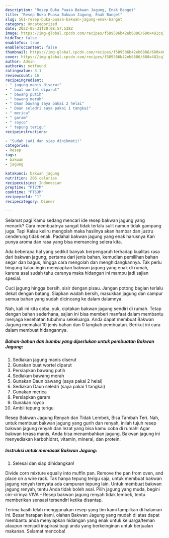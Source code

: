 ```yaml
---
description: "Resep Buka Puasa Bakwan Jagung, Enak Banget"
title: "Resep Buka Puasa Bakwan Jagung, Enak Banget"
slug: 561-resep-buka-puasa-bakwan-jagung-enak-banget
category: Uncategorized
date: 2022-05-31T20:08:57.538Z
image: https://img-global.cpcdn.com/recipes/f589586b42eb6886/680x482cq70/bakwan-jagung-foto-resep-utama.jpg
hideToc: false
enableToc: true
enableTocContent: false
thumbnail: https://img-global.cpcdn.com/recipes/f589586b42eb6886/680x482cq70/bakwan-jagung-foto-resep-utama.jpg
cover: https://img-global.cpcdn.com/recipes/f589586b42eb6886/680x482cq70/bakwan-jagung-foto-resep-utama.jpg
author: Admin
authorAv: notfound
ratingvalue: 3.1
reviewcount: 16
recipeingredient:
- " jagung manis diserut"
- " buat wortel diparut"
- " bawang putih"
- " bawang merah"
- " Daun bawang saya pakai 2 helai"
- " Daun seledri saya pakai 1 tangkai"
- " merica"
- " garam"
- " royco"
- " tepung terigu"
recipeinstructions:

- "Sudah jadi dan siap dinikmati!"
categories:
- Resep
tags:
- bakwan
- jagung

katakunci: bakwan jagung 
nutrition: 206 calories
recipecuisine: Indonesian
preptime: "PT27M"
cooktime: "PT53M"
recipeyield: "1"
recipecategory: Dinner

---
```



Selamat pagi Kamu sedang mencari ide resep bakwan jagung yang menarik? Cara membuatnya sangat tidak terlalu sulit namun tidak gampang juga. Tapi Kalau keliru mengolah maka hasilnya akan hambar dan justru cenderung tidak enak. Padahal bakwan jagung yang enak harusnya Kan punya aroma dan rasa yang bisa memancing selera kita.


Ada beberapa hal yang sedikit banyak berpengaruh terhadap kualitas rasa dari bakwan jagung, pertama dari jenis bahan, kemudian pemilihan bahan segar dan bagus, hingga cara mengolah dan menghidangkannya. Tak perlu bingung kalau ingin menyiapkan bakwan jagung yang enak di rumah, karena asal sudah tahu caranya maka hidangan ini mampu jadi sajian spesial.

Cuci jagung hingga bersih, sisir dengan pisau. Jangan potong bagian terlalu dekat dengan batang. Siapkan wadah bersih, masukkan jagung dan campur semua bahan yang sudah dicincang ke dalam dalamnya.


Nah, kali ini kita coba, yuk, ciptakan bakwan jagung sendiri di rumah. Tetap dengan bahan sederhana, sajian ini bisa memberi manfaat dalam membantu menjaga kesehatan tubuhmu sekeluarga. Anda dapat membuat Bakwan Jagung memakai 10 jenis bahan dan 0 langkah pembuatan. Berikut ini cara dalam membuat hidangannya.

<!--inarticleads1-->

##### Bahan-bahan dan bumbu yang diperlukan untuk pembuatan Bakwan Jagung:

1. Sediakan  jagung manis diserut
1. Gunakan  buat wortel diparut
1. Persiapkan  bawang putih
1. Sediakan  bawang merah
1. Gunakan  Daun bawang (saya pakai 2 helai)
1. Sediakan  Daun seledri (saya pakai 1 tangkai)
1. Gunakan  merica
1. Persiapkan  garam
1. Gunakan  royco
1. Ambil  tepung terigu


Resep Bakwan Jagung Renyah dan Tidak Lembek, Bisa Tambah Teri. Nah, untuk membuat bakwan jagung yang gurih dan renyah, inilah tujuh resep bakwan jagung renyah dan lezat yang bisa kamu coba di rumah! Agar bakwan terasa manis, Anda bisa menambahkan jagung. Bakwan jagung ini menyediakan karbohidrat, vitamin, mineral, dan protein. 

<!--inarticleads2-->

##### Instruksi untuk memasak Bakwan Jagung:


1. Selesai dan siap dihidangkan!

Divide corn mixture equally into muffin pan. Remove the pan from oven, and place on a wire rack. Tak hanya tepung terigu saja, untuk membuat bakwan jagung renyah ternyata ada campuran tepung lain. Untuk membuat bakwan jagung renyah, tentu Anda tidak boleh asal. Pilih jagung yang muda, begini ciri-cirinya VIVA - Resep bakwan jagung renyah tidak lembek, tentu memberikan sensasi tersendiri ketika disantap. 

Terima kasih telah menggunakan resep yang tim kami tampilkan di halaman ini. Besar harapan kami, olahan Bakwan Jagung yang mudah di atas dapat membantu anda menyiapkan hidangan yang enak untuk keluarga/teman ataupun menjadi inspirasi bagi anda yang berkeinginan untuk berjualan makanan. Selamat mencoba!
